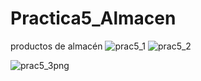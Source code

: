 # Practica5_Almacen
productos de almacén
![prac5_1](https://user-images.githubusercontent.com/65789503/84213141-d8a4a180-aa8d-11ea-9da1-ba48bcdb634f.png)
![prac5_2](https://user-images.githubusercontent.com/65789503/84213644-3685b900-aa8f-11ea-94d4-7817e782ec5e.png)

![prac5_3png](https://user-images.githubusercontent.com/65789503/84213651-3dacc700-aa8f-11ea-9c40-bc5fee7b772b.png)
